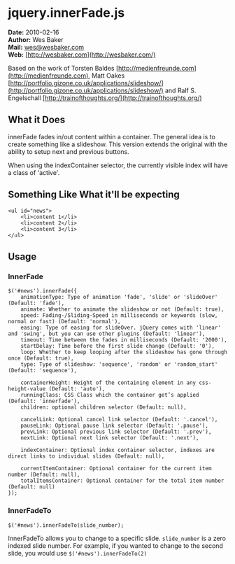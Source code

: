 jquery.innerFade.js
===================

**Date:** 2010-02-16<br />
**Author:** Wes Baker<br />
**Mail:** wes@wesbaker.com<br />
**Web:** [http://wesbaker.com](http://wesbaker.com/)

Based on the work of Torsten Baldes [http://medienfreunde.com](http://medienfreunde.com), Matt Oakes [http://portfolio.gizone.co.uk/applications/slideshow/](http://portfolio.gizone.co.uk/applications/slideshow/) and Ralf S. Engelschall [http://trainofthoughts.org/](http://trainofthoughts.org/)

What it Does
------------

innerFade fades in/out content within a container. The general idea is to create something like a slideshow. This version extends the original with the ability to setup next and previous buttons.

When using the indexContainer selector, the currently visible index will have a class of 'active'.

Something Like What it'll be expecting
--------------------------------------

	<ul id="news"> 
	    <li>content 1</li>
	    <li>content 2</li>
	    <li>content 3</li>
	</ul>

Usage
-----

### InnerFade

	$('#news').innerFade({ 
		animationType: Type of animation 'fade', 'slide' or 'slideOver' (Default: 'fade'), 
		animate: Whether to animate the slideshow or not (Default: true),
		speed: Fading-/Sliding-Speed in milliseconds or keywords (slow, normal or fast) (Default: 'normal'), 
		easing: Type of easing for slideOver. jQuery comes with 'linear' and 'swing', but you can use other plugins (Default: 'linear'),
		timeout: Time between the fades in milliseconds (Default: '2000'), 
		startDelay: Time before the first slide change (Default: '0'),
		loop: Whether to keep looping after the slideshow has gone through once (Default: true),
		type: Type of slideshow: 'sequence', 'random' or 'random_start' (Default: 'sequence'),

		containerHeight: Height of the containing element in any css-height-value (Default: 'auto'),
		runningClass: CSS Class which the container get’s applied (Default: 'innerfade'),
		children: optional children selector (Default: null),
	
		cancelLink: Optional cancel link selector (Default: '.cancel'),
		pauseLink: Optional pause link selector (Default: '.pause'),
		prevLink: Optional previous link selector (Default: '.prev'),
		nextLink: Optional next link selector (Default: '.next'),
	
		indexContainer: Optional index container selector, indexes are direct links to individual slides (Default: null),
	
		currentItemContainer: Optional container for the current item number (Default: null),
		totalItemsContainer: Optional container for the total item number (Default: null)
	});

### InnerFadeTo

	$('#news').innerFadeTo(slide_number);

InnerFadeTo allows you to change to a specific slide. `slide_number` is a zero indexed slide number. For example, if you wanted to change to the second slide, you would use `$('#news').innerFadeTo(2)`